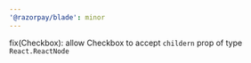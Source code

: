 ```yaml
---
'@razorpay/blade': minor
---
```


fix(Checkbox): allow Checkbox to accept `childern` prop of type `React.ReactNode`
